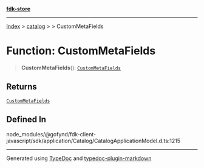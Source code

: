[**fdk-store**](../../../README.md)
***

[Index](../../../API.md) > [catalog](../../README.md) > [<internal>](../README.md) > CustomMetaFields

# Function: CustomMetaFields

> **CustomMetaFields**(): [`CustomMetaFields`](../type-aliases/type-alias.CustomMetaFields.md)

## Returns

[`CustomMetaFields`](../type-aliases/type-alias.CustomMetaFields.md)

## Defined In

node\_modules/@gofynd/fdk-client-javascript/sdk/application/Catalog/CatalogApplicationModel.d.ts:1215

***
Generated using [TypeDoc](https://typedoc.org/) and [typedoc-plugin-markdown](https://www.npmjs.com/package/typedoc-plugin-markdown)
